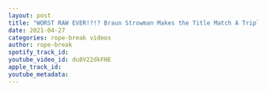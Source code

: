 ```yaml
---
layout: post
title: "WORST RAW EVER!?!? Braun Strowman Makes the Title Match A Triple Threat | WWE RAW Highlights/Review"
date: 2021-04-27
categories: rope-break videos
author: rope-break
spotify_track_id: 
youtube_video_id: du8V22dkFHE
apple_track_id: 
youtube_metadata: 
---
```

